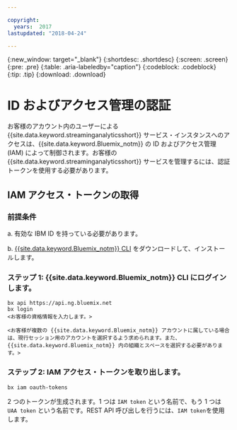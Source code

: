 ```yaml
---

copyright:
  years:  2017
lastupdated: "2018-04-24"

---
```


{:new_window: target="_blank"}
{:shortdesc: .shortdesc}
{:screen: .screen}
{:pre: .pre}
{:table: .aria-labeledby="caption"}
{:codeblock: .codeblock}
{:tip: .tip}
{:download: .download}


# ID およびアクセス管理の認証

お客様のアカウント内のユーザーによる {{site.data.keyword.streaminganalyticsshort}} サービス・インスタンスへのアクセスは、{{site.data.keyword.Bluemix_notm}} の ID およびアクセス管理 (IAM) によって制御されます。お客様の {{site.data.keyword.streaminganalyticsshort}} サービスを管理するには、認証トークンを使用する必要があります。

## IAM アクセス・トークンの取得

### 前提条件

a. 有効な IBM ID を持っている必要があります。

b. [{{site.data.keyword.Bluemix_notm}} CLI](https://console.bluemix.net/docs/cli/reference/bluemix_cli/get_started.html#getting-started) をダウンロードして、インストールします。

### ステップ 1: {{site.data.keyword.Bluemix_notm}} CLI にログインします。

```
bx api https://api.ng.bluemix.net
bx login
<お客様の資格情報を入力します。>

<お客様が複数の {{site.data.keyword.Bluemix_notm}} アカウントに属している場合は、現行セッション用のアカウントを選択するよう求められます。また、{{site.data.keyword.Bluemix_notm}} 内の組織とスペースを選択する必要があります。>
```

### ステップ 2: IAM アクセス・トークンを取り出します。

```
bx iam oauth-tokens
```

2 つのトークンが生成されます。1 つは `IAM token` という名前で、もう 1 つは `UAA token` という名前です。REST API 呼び出しを行うには、`IAM token`を使用します。
